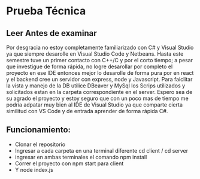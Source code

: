 # Prueba Técnica 

## Leer Antes de examinar

Por desgracia no estoy completamente familiarizado con C# y Visual Studio ya que siempre desarolle en Visual Studio Code y Netbeans. Hasta este semestre tuve un primer contacto con C++/C y por el corto tiempo; a pesar que investigue de forma rápida, no logre desarollar por completo el proyecto en ese IDE entonces mejor lo desarolle de forma pura por en react y el backend cree un servidor con express, node y Javascript. Para faiclitar la vista y manejo de la DB utilice DBeaver y MySql los Scrips utilizados y solicitados estan en la carpeta correspondiente en el server. Espero sea de su agrado el proyecto y estoy seguro que con un poco mas de tiempo me podría adpatar muy bien al IDE de Visual Studio ya que comparte cierta similitud con VS Code y de entrada aprender de forma rápida C#.

## Funcionamiento:

* Clonar el repositorio
* Ingresar a cada carpeta en una terminal diferente cd client / cd server
* ingresar en ambas terminales el comando npm install
* Correr el proyecto con npm start para client
* Y node index.js

